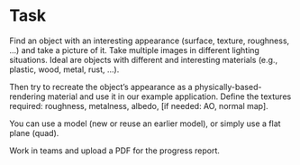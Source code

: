 # Task

Find an object with an interesting appearance (surface, texture, roughness, …) and take a picture of it. Take multiple images in different lighting situations. Ideal are objects with different and interesting materials (e.g., plastic, wood, metal, rust, …). 

Then try to recreate the object’s appearance as a physically-based-rendering material and use it in our example application. Define the textures required: roughness, metalness, albedo, [if needed: AO, normal map].

You can use a model (new or reuse an earlier model), or simply use a flat plane (quad).

Work in teams and upload a PDF for the progress report.